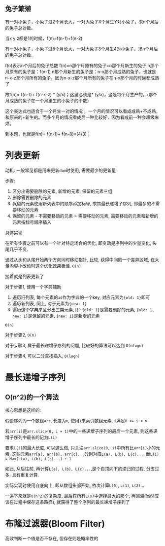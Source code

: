 ## 兔子繁殖

有一对小兔子，小兔子过Z个月长大，一对大兔子X个月生Y对小兔子，求n个月后的兔子总对数。

当x y z都是1的时候，f(n)=f(n-1)+f(n-2)

有一对小兔子，小兔子过5个月长大，一对大兔子3个月生4对小兔子，求n个月后的兔子总对数。

f(n)表示n个月后的兔子总数
f(n)=n那个月原有的兔子+n那个月新生的兔子
n那个月原有的兔子是：f(n-1)
n那个月新生的兔子是：n-x那个月成熟的兔子，也就是n-x-z那个月所有的兔子，因为n-x-z那个月所有的兔子在n-x那个月的时候都成熟了

故f(n)= f(n-1)+ f(n-x-z) * (y/x)；这里必须是* (y/x)，这是每个月生产的。(那个月成熟的兔子在一个月里生的小兔子的个数）

这个表达式也适合于一个月生一对的情况；
一个月的情况可以看成成熟+不成熟，和原来的+新生的。而多个月的情况看成后一种比较好，因为看成前一种会超级麻烦。

到本题，也就是f(n)= f(n-1)+ f(n-8)*(4/3)；

# 列表更新

动机: 一般常见都是用来更新`dom`时使用, 需要最少的更新量

步骤:

1. 区分出需要删除的元素, 新增的元素, 保留的元素三组
2. 删除需要删除的元素
3. 保留的元素使用新列表中的顺序添加标号, 求其最长递增子序列, 即最多的不需要移动的元素
4. 保留的元素 - 不需要移动的元素 = 需要移动的元素, 需要移动的元素和新增的元素按标号顺序插入

具体实现:

在所有步骤之前可以有一个针对特定场合的优化, 即变动是序列中的少量变化, 头尾几乎不变.

通过从头和从尾开始两个方向同时移动指针, 比较, 获得中间的一个差异区域, 在大量内容小改动时这个优化效果极佳. `O(n)`

接着就是列表更新了

对于步骤1, 使用一个字典辅助

1. 遍历旧列表, 每个元素的`id`作为字典的一个key, 对应元素为`{old: 1}`即可
2. 遍历新列表, 同上, 对于元素为`{new: 1}`
3. 遍历这个字典来区分出三类元素, 即: `{old: 1}`是需要删除的元素, `{old: 1, new: 1}`是保留的元素, `{new: 1}`是新增的元素

`O(n)`

对于步骤2, `O(n)`

对于步骤3, 属于最长递增子序列的问题, 比较好的算法可以达到 `O(nlogn)`

对于步骤4, 可以二分查找插入, `O(logn)`

# 最长递增子序列

## O(n^2)的一个算法

核心思想是这样的:

假设序列为一个数组`arr`, 长度为`n`, 使用`i`来索引数组元素, `i`满足`0 <= i < n` 

若`arr[i]`是`arr.slice(0, i + 1)`中的一些递增子序列的最后一个元素, 则这些递增子序列中最长的记为`L(i)`

要求`L(i)`的最大长度, 可以这么做, 只关注`arr.slice(0, i)`中所有比`arr[i]`小的元素, 这些元素`arr[a], arr[b], arr[c]...`分别对应`L(a), L(b), L(c)...`, 而`L(i) = Max(L(a), L(b), L(c)...) + 1`

如此, 从后往前, 再计算`L(a), L(b), L(c)...`,是个自顶向下的递归的过程, 分支过多, 且有重复计算.

实际实现时使用自底向上, 即从数组头部开始, 依次计算`L(0)`, `L(1)`, `L(2)`...

一遍下来就是`O(n^2)`的复杂度, 最后在所有`L(x)`中选择最大的那个, 再回溯(当然应该在过程中保存这条路径), 就获得了整个序列的最长递增子序列了

# 布隆过滤器(Bloom Filter)

高效判断一个值是否不存在, 但存在则是概率性的